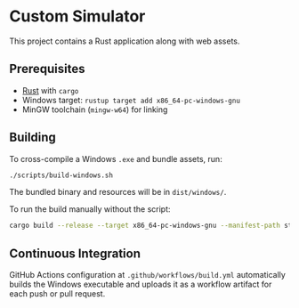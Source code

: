 # Custom Simulator

This project contains a Rust application along with web assets.

## Prerequisites
- [Rust](https://www.rust-lang.org/tools/install) with `cargo`
- Windows target: `rustup target add x86_64-pc-windows-gnu`
- MinGW toolchain (`mingw-w64`) for linking

## Building
To cross-compile a Windows `.exe` and bundle assets, run:

```bash
./scripts/build-windows.sh
```

The bundled binary and resources will be in `dist/windows/`.

To run the build manually without the script:

```bash
cargo build --release --target x86_64-pc-windows-gnu --manifest-path stewart_sim/Cargo.toml
```

## Continuous Integration
GitHub Actions configuration at `.github/workflows/build.yml` automatically builds the Windows executable and uploads it as a workflow artifact for each push or pull request.
